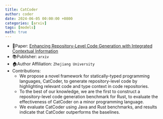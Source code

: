 ```yaml
---
title: CatCoder
author: coder
date: 2024-06-05 00:00:00 +0800
categories: [arxiv]
tags: [models]
math: true
---
```


- 📙Paper: [Enhancing Repository-Level Code Generation with Integrated Contextual Information](https://arxiv.org/pdf/2406.03283)
- 📚Publisher: `arxiv`
- 🏠Author Affiliation: `Zhejiang University`
- Contributions:
    + We propose a novel framework for statically-typed programming languages, CatCoder, to generate repository-level code by highlighting relevant code and type context in code repositories.
    + To the best of our knowledge, we are the first to construct a repository-level code generation benchmark for Rust, to evaluate the effectiveness of CatCoder on a minor programming language.
    + We evaluate CatCoder using Java and Rust benchmarks, and results indicate that CatCoder outperforms the baselines.